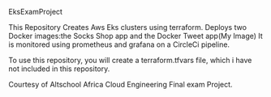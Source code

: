 EksExamProject

This Repository Creates Aws Eks clusters using terraform. 
Deploys two Docker images:the Socks Shop app and the Docker Tweet app(My Image)
It is monitored using prometheus and grafana on a CircleCi pipeline.


To use this repository, you will create a terraform.tfvars file, which i have not included in this repository.

Courtesy of Altschool Africa Cloud Engineering Final exam Project.
